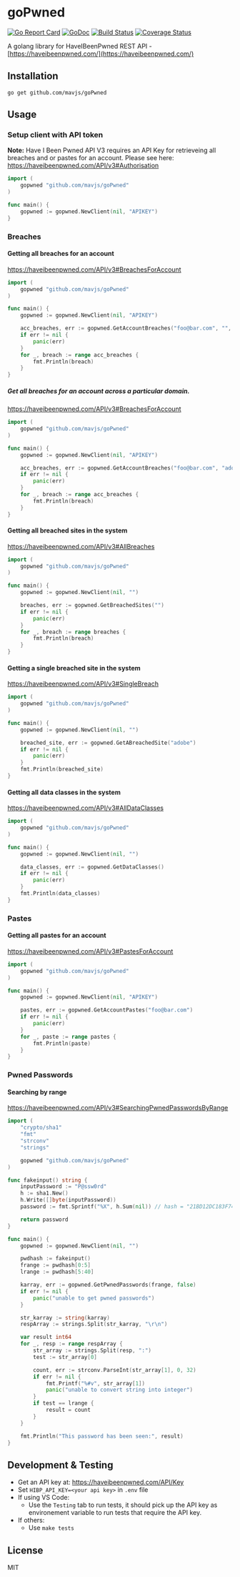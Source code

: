 goPwned
=======
[![Go Report Card](https://goreportcard.com/badge/github.com/mavjs/goPwned)](https://goreportcard.com/report/github.com/mavjs/goPwned)
[![GoDoc](https://godoc.org/github.com/mavjs/goPwned?status.svg)](https://godoc.org/github.com/mavjs/goPwned)
[![Build Status](https://travis-ci.org/mavjs/goPwned.svg?branch=master)](https://travis-ci.org/mavjs/goPwned)
[![Coverage Status](https://coveralls.io/repos/github/mavjs/goPwned/badge.svg)](https://coveralls.io/github/mavjs/goPwned)

A golang library for HaveIBeenPwned REST API -
[https://haveibeenpwned.com/](https://haveibeenpwned.com/)

Installation
------------

```go get github.com/mavjs/goPwned```

Usage
-----
### Setup client with API token
**Note:** Have I Been Pwned API V3 requires an API Key for retrieveing all breaches and or pastes for an account. Please see here: https://haveibeenpwned.com/API/v3#Authorisation
```go
import (
    gopwned "github.com/mavjs/goPwned"
)

func main() {
    gopwned := gopwned.NewClient(nil, "APIKEY")
}
```
### Breaches

#### Getting all breaches for an account
https://haveibeenpwned.com/API/v3#BreachesForAccount
```go
import (
    gopwned "github.com/mavjs/goPwned"
)

func main() {
	gopwned := gopwned.NewClient(nil, "APIKEY")

	acc_breaches, err := gopwned.GetAccountBreaches("foo@bar.com", "", false, true)
	if err != nil {
		panic(err)
	}
	for _, breach := range acc_breaches {
		fmt.Println(breach)
	}
}
```

##### Get all breaches for an account across a particular domain.
https://haveibeenpwned.com/API/v3#BreachesForAccount
```go
import (
    gopwned "github.com/mavjs/goPwned"
)

func main() {
    gopwned := gopwned.NewClient(nil, "APIKEY")

	acc_breaches, err := gopwned.GetAccountBreaches("foo@bar.com", "adobe.com", false, true)
	if err != nil {
		panic(err)
	}
	for _, breach := range acc_breaches {
		fmt.Println(breach)
	}
}
```

#### Getting all breached sites in the system
https://haveibeenpwned.com/API/v3#AllBreaches
```go
import (
    gopwned "github.com/mavjs/goPwned"
)

func main() {
	gopwned := gopwned.NewClient(nil, "")

	breaches, err := gopwned.GetBreachedSites("")
	if err != nil {
		panic(err)
	}
	for _, breach := range breaches {
		fmt.Println(breach)
	}
}
```

#### Getting a single breached site in the system
https://haveibeenpwned.com/API/v3#SingleBreach

```go
import (
    gopwned "github.com/mavjs/goPwned"
)

func main() {
	gopwned := gopwned.NewClient(nil, "")

	breached_site, err := gopwned.GetABreachedSite("adobe")
	if err != nil {
		panic(err)
	}
	fmt.Println(breached_site)
}
```

#### Getting all data classes in the system
https://haveibeenpwned.com/API/v3#AllDataClasses
```go
import (
    gopwned "github.com/mavjs/goPwned"
)

func main() {
	gopwned := gopwned.NewClient(nil, "")

	data_classes, err := gopwned.GetDataClasses()
	if err != nil {
		panic(err)
	}
	fmt.Println(data_classes)
}
```

### Pastes

#### Getting all pastes for an account
https://haveibeenpwned.com/API/v3#PastesForAccount

```go
import (
    gopwned "github.com/mavjs/goPwned"
)

func main() {
	gopwned := gopwned.NewClient(nil, "APIKEY")

	pastes, err := gopwned.GetAccountPastes("foo@bar.com")
	if err != nil {
		panic(err)
	}
	for _, paste := range pastes {
		fmt.Println(paste)
	}
}
```

### Pwned Passwords

#### Searching by range
https://haveibeenpwned.com/API/v3#SearchingPwnedPasswordsByRange

```go
import (
	"crypto/sha1"
	"fmt"
	"strconv"
	"strings"

	gopwned "github.com/mavjs/goPwned"
)

func fakeinput() string {
	inputPassword := "P@ssw0rd"
	h := sha1.New()
	h.Write([]byte(inputPassword))
	password := fmt.Sprintf("%X", h.Sum(nil)) // hash = "21BD12DC183F740EE76F27B78EB39C8AD972A757"

	return password
}

func main() {
	gopwned := gopwned.NewClient(nil, "")

	pwdhash := fakeinput()
	frange := pwdhash[0:5]
	lrange := pwdhash[5:40]

	karray, err := gopwned.GetPwnedPasswords(frange, false)
	if err != nil {
		panic("unable to get pwned passwords")
	}

	str_karray := string(karray)
	respArray := strings.Split(str_karray, "\r\n")

	var result int64
	for _, resp := range respArray {
		str_array := strings.Split(resp, ":")
		test := str_array[0]

		count, err := strconv.ParseInt(str_array[1], 0, 32)
		if err != nil {
			fmt.Printf("%#v", str_array[1])
			panic("unable to convert string into integer")
		}
		if test == lrange {
			result = count
		}
	}

	fmt.Println("This password has been seen:", result)
}
```
Development & Testing
----------
* Get an API key at: https://haveibeenpwned.com/API/Key
* Set `HIBP_API_KEY=<your api key>` in `.env` file
* If using VS Code:
  * Use the `Testing` tab to run tests, it should pick up the API key as environement variable to run tests that require the API key.
* If others:
  * Use `make tests`

License
-------
MIT
